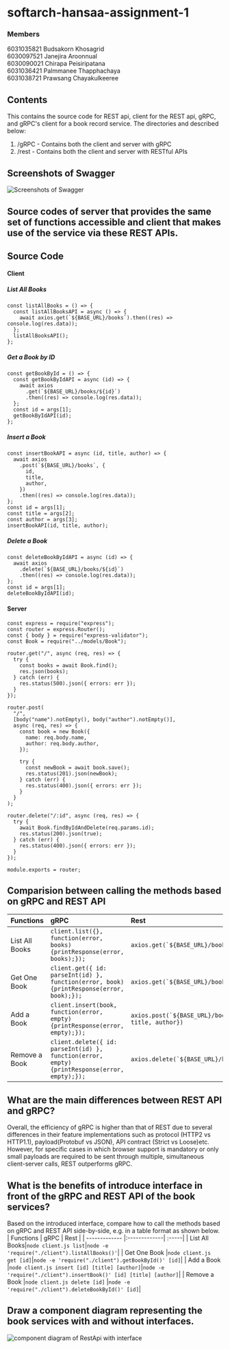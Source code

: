 # softarch-hansaa-assignment-1

### Members

6031035821 Budsakorn Khosagrid  
6030097521 Janejira Aroonnual  
6030090021 Chirapa Peisiripatana  
6031036421 Palmmanee Thapphachaya  
6031038721 Prawsang Chayakulkeeree

## Contents

This contains the source code for REST api, client for the REST api, gRPC, and gRPC's client for a book record service. The directories and described below:

1. /gRPC - Contains both the client and server with gRPC
2. /rest - Contains both the client and server with RESTful APIs

## Screenshots of Swagger

![Screenshots of Swagger](https://github.com/2110521-2563-1-Software-Architecture/softarch-hansaa-assignment-1/blob/master/images/swagger1.png?raw=true)

## Source codes of server that provides the same set of functions accessible and client that makes use of the service via these REST APIs.

## Source Code

#### Client

##### List All Books

```
const listAllBooks = () => {
  const listAllBooksAPI = async () => {
    await axios.get(`${BASE_URL}/books`).then((res) => console.log(res.data));
  };
  listAllBooksAPI();
};
```

##### Get a Book by ID

```
const getBookById = () => {
  const getBookByIdAPI = async (id) => {
    await axios
      .get(`${BASE_URL}/books/${id}`)
      .then((res) => console.log(res.data));
  };
  const id = args[1];
  getBookByIdAPI(id);
};
```

##### Insert a Book

```
const insertBookAPI = async (id, title, author) => {
  await axios
    .post(`${BASE_URL}/books`, {
      id,
      title,
      author,
    })
    .then((res) => console.log(res.data));
};
const id = args[1];
const title = args[2];
const author = args[3];
insertBookAPI(id, title, author);
```

##### Delete a Book

```
const deleteBookByIdAPI = async (id) => {
  await axios
    .delete(`${BASE_URL}/books/${id}`)
    .then((res) => console.log(res.data));
};
const id = args[1];
deleteBookByIdAPI(id);
```

#### Server

```
const express = require("express");
const router = express.Router();
const { body } = require("express-validator");
const Book = require("../models/Book");

router.get("/", async (req, res) => {
  try {
    const books = await Book.find();
    res.json(books);
  } catch (err) {
    res.status(500).json({ errors: err });
  }
});

router.post(
  "/",
  [body("name").notEmpty(), body("author").notEmpty()],
  async (req, res) => {
    const book = new Book({
      name: req.body.name,
      author: req.body.author,
    });

    try {
      const newBook = await book.save();
      res.status(201).json(newBook);
    } catch (err) {
      res.status(400).json({ errors: err });
    }
  }
);

router.delete("/:id", async (req, res) => {
  try {
    await Book.findByIdAndDelete(req.params.id);
    res.status(200).json(true);
  } catch (err) {
    res.status(400).json({ errors: err });
  }
});

module.exports = router;
```

## Comparision between calling the methods based on gRPC and REST API

| Functions      | gRPC                                                         | Rest                                                       |
| -------------- | :----------------------------------------------------------- | :--------------------------------------------------------- |
| List All Books | `client.list({}, function(error, books) {printResponse(error, books);});`| `` axios.get(`${BASE_URL}/books`) ``                       |
| Get One Book   | `client.get({ id: parseInt(id) }, function(error, book) {printResponse(error, book);});`| `` axios.get(`${BASE_URL}/books/${id}`) ``                 |
| Add a Book     | `client.insert(book, function(error, empty) {printResponse(error, empty);});`| `` axios.post(`${BASE_URL}/books`, {id, title, author}) `` |
| Remove a Book  | `client.delete({ id: parseInt(id) }, function(error, empty) {printResponse(error, empty);});` | `` axios.delete(`${BASE_URL}/books/${id}`) ``              |

## What are the main differences between REST API and gRPC?

Overall, the efficiency of gRPC is higher than that of REST due to several differences in their feature implementations such as protocol (HTTP2 vs HTTP1.1), payload(Protobuf vs JSON), API contract (Strict vs Loose)etc. However, for specific cases in which browser support is mandatory or only small payloads are required to be sent through multiple, simultaneous client-server calls, REST outperforms gRPC.

## What is the benefits of introduce interface in front of the gRPC and REST API of the book services?

Based on the introduced interface, compare how to call the methods based on gRPC and REST API side-by-side, e.g. in a table format as shown below.
| Functions | gRPC | Rest |
| ------------- |:-------------| :-----|
| List All Books|`node client.js list`|`node -e 'require("./client").listAllBooks()'`|
| Get One Book |`node client.js get [id]`|`node -e 'require("./client").getBookById()' [id]`|
| Add a Book |`node client.js insert [id] [title] [author]`|`node -e 'require("./client").insertBook()' [id] [title] [author]`|
| Remove a Book |`node client.js delete [id]` |`node -e 'require("./client").deleteBookById()' [id]`|

## Draw a component diagram representing the book services with and without interfaces.

![component diagram of RestApi with interface](<https://github.com/2110521-2563-1-Software-Architecture/softarch-hansaa-assignment-1/blob/master/images/Component%20(4).png>)
